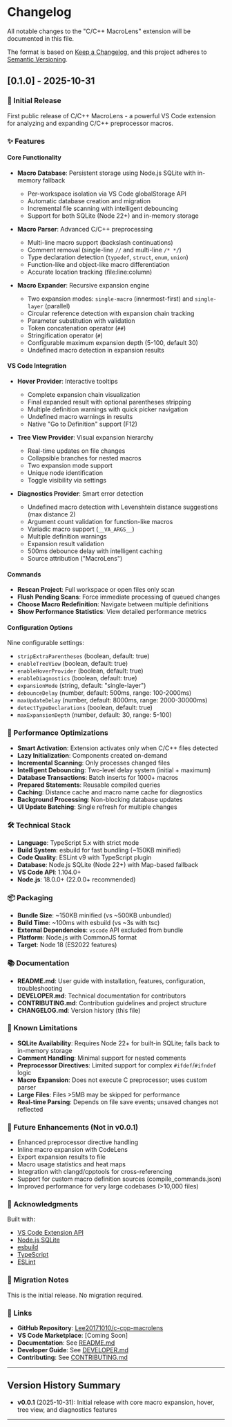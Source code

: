 # Changelog

All notable changes to the "C/C++ MacroLens" extension will be documented in this file.

The format is based on [Keep a Changelog](https://keepachangelog.com/en/1.0.0/),
and this project adheres to [Semantic Versioning](https://semver.org/spec/v2.0.0.html).

## [0.1.0] - 2025-10-31

### 🎉 Initial Release

First public release of C/C++ MacroLens - a powerful VS Code extension for analyzing and expanding C/C++ preprocessor macros.

### ✨ Features

#### Core Functionality
- **Macro Database**: Persistent storage using Node.js SQLite with in-memory fallback
  - Per-workspace isolation via VS Code globalStorage API
  - Automatic database creation and migration
  - Incremental file scanning with intelligent debouncing
  - Support for both SQLite (Node 22+) and in-memory storage

- **Macro Parser**: Advanced C/C++ preprocessing
  - Multi-line macro support (backslash continuations)
  - Comment removal (single-line `//` and multi-line `/* */`)
  - Type declaration detection (`typedef`, `struct`, `enum`, `union`)
  - Function-like and object-like macro differentiation
  - Accurate location tracking (file:line:column)

- **Macro Expander**: Recursive expansion engine
  - Two expansion modes: `single-macro` (innermost-first) and `single-layer` (parallel)
  - Circular reference detection with expansion chain tracking
  - Parameter substitution with validation
  - Token concatenation operator (`##`)
  - Stringification operator (`#`)
  - Configurable maximum expansion depth (5-100, default 30)
  - Undefined macro detection in expansion results

#### VS Code Integration

- **Hover Provider**: Interactive tooltips
  - Complete expansion chain visualization
  - Final expanded result with optional parentheses stripping
  - Multiple definition warnings with quick picker navigation
  - Undefined macro warnings in results
  - Native "Go to Definition" support (F12)

- **Tree View Provider**: Visual expansion hierarchy
  - Real-time updates on file changes
  - Collapsible branches for nested macros
  - Two expansion mode support
  - Unique node identification
  - Toggle visibility via settings

- **Diagnostics Provider**: Smart error detection
  - Undefined macro detection with Levenshtein distance suggestions (max distance 2)
  - Argument count validation for function-like macros
  - Variadic macro support (`__VA_ARGS__`)
  - Multiple definition warnings
  - Expansion result validation
  - 500ms debounce delay with intelligent caching
  - Source attribution ("MacroLens")

#### Commands

- **Rescan Project**: Full workspace or open files only scan
- **Flush Pending Scans**: Force immediate processing of queued changes
- **Choose Macro Redefinition**: Navigate between multiple definitions
- **Show Performance Statistics**: View detailed performance metrics

#### Configuration Options

Nine configurable settings:
- `stripExtraParentheses` (boolean, default: true)
- `enableTreeView` (boolean, default: true)
- `enableHoverProvider` (boolean, default: true)
- `enableDiagnostics` (boolean, default: true)
- `expansionMode` (string, default: "single-layer")
- `debounceDelay` (number, default: 500ms, range: 100-2000ms)
- `maxUpdateDelay` (number, default: 8000ms, range: 2000-30000ms)
- `detectTypeDeclarations` (boolean, default: true)
- `maxExpansionDepth` (number, default: 30, range: 5-100)

### 🚀 Performance Optimizations

- **Smart Activation**: Extension activates only when C/C++ files detected
- **Lazy Initialization**: Components created on-demand
- **Incremental Scanning**: Only processes changed files
- **Intelligent Debouncing**: Two-level delay system (initial + maximum)
- **Database Transactions**: Batch inserts for 1000+ macros
- **Prepared Statements**: Reusable compiled queries
- **Caching**: Distance cache and macro name cache for diagnostics
- **Background Processing**: Non-blocking database updates
- **UI Update Batching**: Single refresh for multiple changes

### 🛠️ Technical Stack

- **Language**: TypeScript 5.x with strict mode
- **Build System**: esbuild for fast bundling (~150KB minified)
- **Code Quality**: ESLint v9 with TypeScript plugin
- **Database**: Node.js SQLite (Node 22+) with Map-based fallback
- **VS Code API**: 1.104.0+
- **Node.js**: 18.0.0+ (22.0.0+ recommended)

### 📦 Packaging

- **Bundle Size**: ~150KB minified (vs ~500KB unbundled)
- **Build Time**: ~100ms with esbuild (vs ~3s with tsc)
- **External Dependencies**: `vscode` API excluded from bundle
- **Platform**: Node.js with CommonJS format
- **Target**: Node 18 (ES2022 features)

### 📚 Documentation

- **README.md**: User guide with installation, features, configuration, troubleshooting
- **DEVELOPER.md**: Technical documentation for contributors
- **CONTRIBUTING.md**: Contribution guidelines and project structure
- **CHANGELOG.md**: Version history (this file)

### 🐛 Known Limitations

- **SQLite Availability**: Requires Node 22+ for built-in SQLite; falls back to in-memory storage
- **Comment Handling**: Minimal support for nested comments
- **Preprocessor Directives**: Limited support for complex `#ifdef`/`#ifndef` logic
- **Macro Expansion**: Does not execute C preprocessor; uses custom parser
- **Large Files**: Files >5MB may be skipped for performance
- **Real-time Parsing**: Depends on file save events; unsaved changes not reflected

### 🔮 Future Enhancements (Not in v0.0.1)

- Enhanced preprocessor directive handling
- Inline macro expansion with CodeLens
- Export expansion results to file
- Macro usage statistics and heat maps
- Integration with clangd/cpptools for cross-referencing
- Support for custom macro definition sources (compile_commands.json)
- Improved performance for very large codebases (>10,000 files)

### 🙏 Acknowledgments

Built with:
- [VS Code Extension API](https://code.visualstudio.com/api)
- [Node.js SQLite](https://nodejs.org/api/sqlite.html)
- [esbuild](https://esbuild.github.io/)
- [TypeScript](https://www.typescriptlang.org/)
- [ESLint](https://eslint.org/)

### 📝 Migration Notes

This is the initial release. No migration required.

### 🔗 Links

- **GitHub Repository**: [Lee20171010/c-cpp-macrolens](https://github.com/Lee20171010/c-cpp-macrolens)
- **VS Code Marketplace**: [Coming Soon]
- **Documentation**: See [README.md](README.md)
- **Developer Guide**: See [DEVELOPER.md](DEVELOPER.md)
- **Contributing**: See [CONTRIBUTING.md](CONTRIBUTING.md)

---

## Version History Summary

- **v0.0.1** (2025-10-31): Initial release with core macro expansion, hover, tree view, and diagnostics features

---